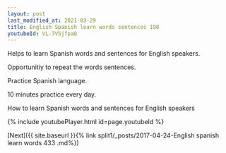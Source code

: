 ```yaml
---
layout: post
last_modified_at: 2021-03-29
title: English Spanish learn words sentences 198 
youtubeId: VL-7V5jfpaQ
---
```

 
 
Helps to learn Spanish words and sentences for English speakers.

Opportunitiy to repeat the words sentences. 

Practice Spanish language. 
 
10 minutes practice every day. 
 
How to learn Spanish words and sentences for English speakers 
 
{% include youtubePlayer.html id=page.youtubeId %}
 
 
[Next]({{ site.baseurl }}{% link  split1/_posts/2017-04-24-English spanish learn words 433 .md%})
 
